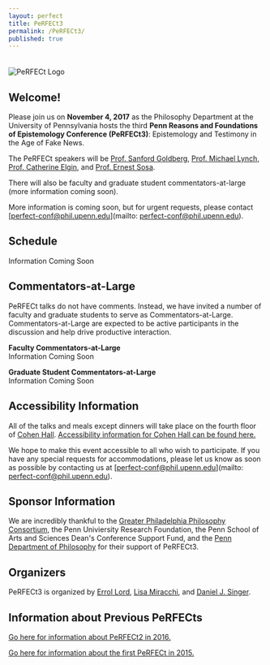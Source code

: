 ```yaml
---
layout: perfect
title: PeRFECt3
permalink: /PeRFECt3/
published: true
---
```

<img src="http://www.danieljsinger.com/images/PeRFECt3.png" alt="PeRFECt Logo" style="margin:20px 0px 0px">

## Welcome!

Please join us on **November 4, 2017** as the Philosophy Department at the University of Pennsylvania hosts the third **Penn Reasons and Foundations of Epistemology Conference (PeRFECt3)**: Epistemology and Testimony in the Age of Fake News.

The PeRFECt speakers will be [Prof. Sanford Goldberg](http://www.philosophy.northwestern.edu/people/continuing-faculty/goldberg-sanford.html), [Prof. Michael Lynch](http://michael-lynch.philosophy.uconn.edu/), [Prof. Catherine Elgin](http://elgin.harvard.edu/), and [Prof. Ernest Sosa](http://www.ernestsosa.com/). 

There will also be faculty and graduate student commentators-at-large (more information coming soon).

More information is coming soon, but for urgent requests, please contact [perfect-conf@phil.upenn.edu](mailto: perfect-conf@phil.upenn.edu).

## Schedule
Information Coming Soon


## Commentators-at-Large
PeRFECt talks do not have comments.  Instead, we have invited a number of faculty and graduate students to serve as Commentators-at-Large.  Commentators-at-Large are expected to be active participants in the discussion and help drive productive interaction.

**Faculty Commentators-at-Large**  
Information Coming Soon

**Graduate Student Commentators-at-Large**  
Information Coming Soon

## Accessibility Information
All of the talks and meals except dinners will take place on the fourth floor of [Cohen Hall](http://www.facilities.upenn.edu/maps/locations/cohen-hall-claudia).  [Accessibility information for Cohen Hall can be found here.](http://www.facilities.upenn.edu/sites/default/files/pennaccess/PA0310-CohenHall.pdf)

We hope to make this event accessible to all who wish to participate.  If you have any special requests for accommodations, please let us know as soon as possible by contacting us at [perfect-conf@phil.upenn.edu](mailto: perfect-conf@phil.upenn.edu).

## Sponsor Information
We are incredibly thankful to the [Greater Philadelphia Philosophy Consortium](http://www.thegppc.org/), the Penn Univiersity Research Foundation, the Penn School of Arts and Sciences Dean's Conference Support Fund, and the [Penn Department of Philosophy](https://philosophy.sas.upenn.edu/) for their support of PeRFECt3.

## Organizers
PeRFECt3 is organized by [Errol Lord](http://www.errol-lord.com/), [Lisa Miracchi](http://miracchi.wix.com/lisamiracchi), and [Daniel J. Singer](http://www.danieljsinger.com/).  

## Information about Previous PeRFECts
[Go here for information about PeRFECt2 in 2016.](http://www.danieljsinger.com/PeRFECt2/)

[Go here for information about the first PeRFECt in 2015.](http://www.phil.upenn.edu/~singerd/PeRFECt15.html)
